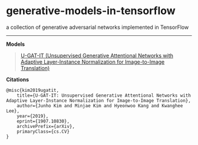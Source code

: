 # generative-models-in-tensorflow
a collection of generative adversarial networks implemented in TensorFlow


______________________________


**Models**
>[U-GAT-IT (Unsupervised Generative Attentional Networks with Adaptive Layer-Instance Normalization for Image-to-Image Translation)](https://arxiv.org/abs/1907.10830)




**Citations**
```
@misc{kim2019ugatit,
    title={U-GAT-IT: Unsupervised Generative Attentional Networks with Adaptive Layer-Instance Normalization for Image-to-Image Translation},
    author={Junho Kim and Minjae Kim and Hyeonwoo Kang and Kwanghee Lee},
    year={2019},
    eprint={1907.10830},
    archivePrefix={arXiv},
    primaryClass={cs.CV}
}
```
